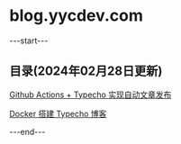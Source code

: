# blog.yycdev.com

---start---

## 目录(2024年02月28日更新)  

[Github Actions + Typecho 实现自动文章发布](https://blog.yycdev.com/index.php/p/2024-02-28/)

[Docker 搭建 Typecho 博客](https://blog.yycdev.com/index.php/p/2024-02-27/)

---end---